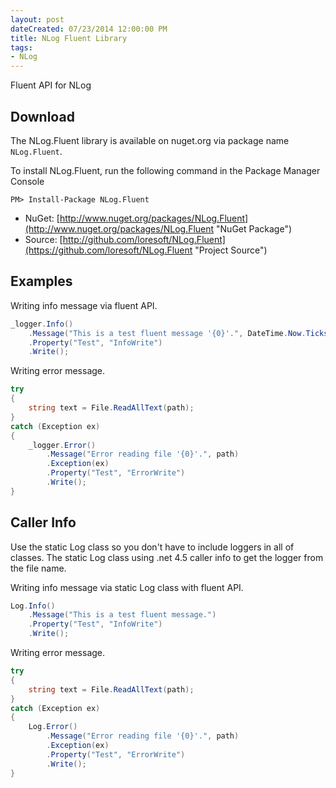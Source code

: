 ```yaml
---
layout: post
dateCreated: 07/23/2014 12:00:00 PM
title: NLog Fluent Library
tags:
- NLog
---
```


Fluent API for NLog

## Download

The NLog.Fluent library is available on nuget.org via package name `NLog.Fluent`.

To install NLog.Fluent, run the following command in the Package Manager Console

    PM> Install-Package NLog.Fluent

    
* NuGet: [http://www.nuget.org/packages/NLog.Fluent](http://www.nuget.org/packages/NLog.Fluent "NuGet Package")
* Source: [http://github.com/loresoft/NLog.Fluent](https://github.com/loresoft/NLog.Fluent "Project Source")

## Examples

Writing info message via fluent API.

```csharp
_logger.Info()
    .Message("This is a test fluent message '{0}'.", DateTime.Now.Ticks)
    .Property("Test", "InfoWrite")
    .Write();
```

Writing error message.

```csharp
try
{
    string text = File.ReadAllText(path);
}
catch (Exception ex)
{
    _logger.Error()
        .Message("Error reading file '{0}'.", path)
        .Exception(ex)
        .Property("Test", "ErrorWrite")
        .Write();
}
```

## Caller Info

Use the static Log class so you don't have to include loggers in all of classes.  The static Log class using .net 4.5 caller info to get the logger from the file name. 

Writing info message via static Log class with fluent API.

```csharp
Log.Info()
    .Message("This is a test fluent message.")
    .Property("Test", "InfoWrite")
    .Write();
```

Writing error message.

```csharp
try
{
    string text = File.ReadAllText(path);
}
catch (Exception ex)
{
    Log.Error()
        .Message("Error reading file '{0}'.", path)
        .Exception(ex)
        .Property("Test", "ErrorWrite")
        .Write();
}
```